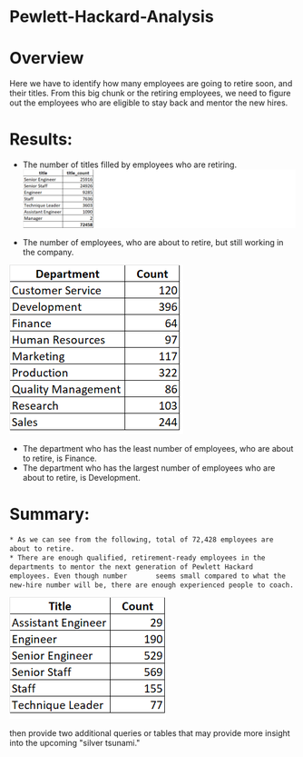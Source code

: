 # Pewlett-Hackard-Analysis
# Overview 
  Here we have to identify how many employees are going to retire soon, and their titles. From this big chunk or the retiring employees, we need to figure out the       employees who are eligible to stay back and mentor the new hires.

# Results: 
  * The number of titles filled by employees who are retiring.
  ![Chart](./title_count.png)
  
  * The number of employees, who are about to retire, but still working in the company.
  
   ![Chart](./retire_count_dept.png)
  * The department who has the least number of employees, who are about to retire, is Finance.
  * The department who has the largest number of employees who are about to retire, is Development.



# Summary: 
	* As we can see from the following, total of 72,428 employees are about to retire. 
  	* There are enough qualified, retirement-ready employees in the departments to mentor the next generation of Pewlett Hackard employees. Even though number 	     seems small compared to what the new-hire number will be, there are enough experienced people to coach.
  ![Chart](./qualified_title.png)

then provide two additional queries or tables that may provide more insight into the upcoming "silver tsunami."
